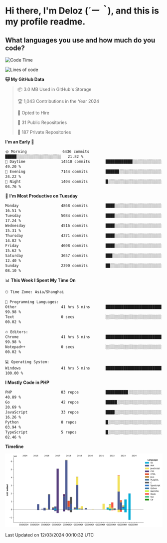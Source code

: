 # **Hi there, I'm Deloz (*´ー｀*), and this is my profile readme.**

## **What languages you use and how much do you code?**

<!--START_SECTION:waka-->
![Code Time](http://img.shields.io/badge/Code%20Time-3%2C440%20hrs%2019%20mins-blue)

![Lines of code](https://img.shields.io/badge/From%20Hello%20World%20I%27ve%20Written-36.2%20million%20lines%20of%20code-blue)

**🐱 My GitHub Data** 

> 📦 3.0 MB Used in GitHub's Storage 
 > 
> 🏆 1,043 Contributions in the Year 2024
 > 
> 💼 Opted to Hire
 > 
> 📜 31 Public Repositories 
 > 
> 🔑 187 Private Repositories 
 > 
**I'm an Early 🐤** 

```text
🌞 Morning                6436 commits        █████░░░░░░░░░░░░░░░░░░░░   21.82 % 
🌆 Daytime                14510 commits       ████████████░░░░░░░░░░░░░   49.20 % 
🌃 Evening                7144 commits        ██████░░░░░░░░░░░░░░░░░░░   24.22 % 
🌙 Night                  1404 commits        █░░░░░░░░░░░░░░░░░░░░░░░░   04.76 % 
```
📅 **I'm Most Productive on Tuesday** 

```text
Monday                   4868 commits        ████░░░░░░░░░░░░░░░░░░░░░   16.51 % 
Tuesday                  5084 commits        ████░░░░░░░░░░░░░░░░░░░░░   17.24 % 
Wednesday                4516 commits        ████░░░░░░░░░░░░░░░░░░░░░   15.31 % 
Thursday                 4371 commits        ████░░░░░░░░░░░░░░░░░░░░░   14.82 % 
Friday                   4608 commits        ████░░░░░░░░░░░░░░░░░░░░░   15.62 % 
Saturday                 3657 commits        ███░░░░░░░░░░░░░░░░░░░░░░   12.40 % 
Sunday                   2390 commits        ██░░░░░░░░░░░░░░░░░░░░░░░   08.10 % 
```


📊 **This Week I Spent My Time On** 

```text
🕑︎ Time Zone: Asia/Shanghai

💬 Programming Languages: 
Other                    41 hrs 5 mins       █████████████████████████   99.98 % 
Text                     0 secs              ░░░░░░░░░░░░░░░░░░░░░░░░░   00.02 % 

🔥 Editors: 
Chrome                   41 hrs 5 mins       █████████████████████████   99.98 % 
Notepad++                0 secs              ░░░░░░░░░░░░░░░░░░░░░░░░░   00.02 % 

💻 Operating System: 
Windows                  41 hrs 5 mins       █████████████████████████   100.00 % 
```

**I Mostly Code in PHP** 

```text
PHP                      83 repos            ██████████░░░░░░░░░░░░░░░   40.89 % 
Go                       42 repos            █████░░░░░░░░░░░░░░░░░░░░   20.69 % 
JavaScript               33 repos            ████░░░░░░░░░░░░░░░░░░░░░   16.26 % 
Python                   8 repos             █░░░░░░░░░░░░░░░░░░░░░░░░   03.94 % 
TypeScript               5 repos             █░░░░░░░░░░░░░░░░░░░░░░░░   02.46 % 
```



**Timeline**

![Lines of Code chart](https://raw.githubusercontent.com/deloz/deloz/main/assets/bar_graph.png)


 Last Updated on 12/03/2024 00:10:32 UTC
<!--END_SECTION:waka-->
